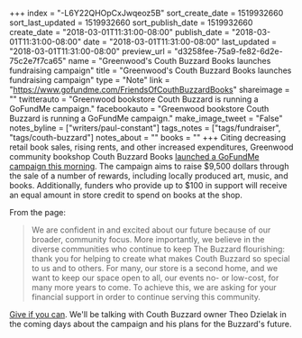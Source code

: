 +++
index = "-L6Y22QHOpCxJwqeoz5B"
sort_create_date = 1519932660
sort_last_updated = 1519932660
sort_publish_date = 1519932660
create_date = "2018-03-01T11:31:00-08:00"
publish_date = "2018-03-01T11:31:00-08:00"
date = "2018-03-01T11:31:00-08:00"
last_updated = "2018-03-01T11:31:00-08:00"
preview_url = "d3258fee-75a9-fe82-6d2e-75c2e7f7ca65"
name = "Greenwood's Couth Buzzard Books launches fundraising campaign"
title = "Greenwood's Couth Buzzard Books launches fundraising campaign"
type = "Note"
link = "https://www.gofundme.com/FriendsOfCouthBuzzardBooks"
shareimage = ""
twitterauto = "Greenwood bookstore Couth Buzzard is running a GoFundMe campaign."
facebookauto = "Greenwood bookstore Couth Buzzard is running a GoFundMe campaign."
make_image_tweet = "False"
notes_byline = ["writers/paul-constant"]
tags_notes = ["tags/fundraiser", "tags/couth-buzzard"]
notes_about = ""
books = ""
+++
Citing decreasing retail book sales, rising rents, and other increased expenditures, Greenwood community bookshop Couth Buzzard Books [launched a GoFundMe campaign this morning](https://www.gofundme.com/FriendsOfCouthBuzzardBooks). The campaign aims to raise $9,500 dollars through the sale of a number of rewards, including locally produced art, music, and books. Additionally, funders who provide up to $100 in support will receive an equal amount in store credit to spend on books at the shop. 

From the page:

<blockquote>We are confident in and excited about our future because of our broader, community focus. More importantly, we believe in the diverse communities who continue to keep The Buzzard flourishing: thank you for helping to create what makes Couth Buzzard so special to us and to others. For many, our store is a second home, and we want to keep our space open to all, our events no- or low-cost, for many more years to come. To achieve this, we are asking for your financial support in order to continue serving this community.</blockquote>

[Give if you can](https://www.gofundme.com/FriendsOfCouthBuzzardBooks). We'll be talking with Couth Buzzard owner Theo Dzielak in the coming days about the campaign and his plans for the Buzzard's future.